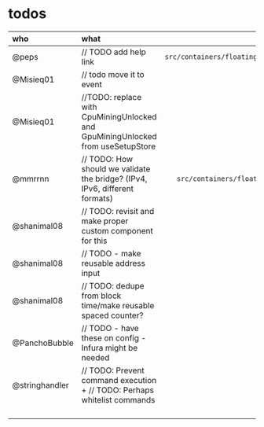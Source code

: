 # todos

| who            | what                                                                            |                                                                               where |      status      |
| :------------- | :------------------------------------------------------------------------------ | ----------------------------------------------------------------------------------: | :--------------: |
| @peps          | // TODO add help link                                                           | `src/containers/floating/PaperWalletModal/sections/QRCodeSection/QRCodeSection.tsx` |                  |
| @Misieq01      | // todo move it to event                                                        |                                            `src/store/actions/setupStoreActions.ts` |                  |
| @Misieq01      | //TODO: replace with CpuMiningUnlocked and GpuMiningUnlocked from useSetupStore |                                                       `src/store/useMiningStore.ts` |                  |
| @mmrrnn        | // TODO: How should we validate the bridge? (IPv4, IPv6, different formats)     |    `src/containers/floating/Settings/sections/experimental/TorMarkup/TorMarkup.tsx` |                  |
| @shanimal08    | // TODO: revisit and make proper custom component for this                      |                                          `src/components/elements/ToggleSwitch.tsx` |                  |
| @shanimal08    | // TODO - make reusable address input                                           |                                      `src/components/exchanges/connect/Connect.tsx` |                  |
| @shanimal08    | // TODO: dedupe from block time/make reusable spaced counter?                   |                                        `src/components/mining/timer/MiningTime.tsx` |                  |
| @PanchoBubble  | // TODO - have these on config - Infura might be needed                         |                                                   `src/hooks/swap/lib/constants.ts` |                  |
| @stringhandler | // TODO: Prevent command execution + // TODO: Perhaps whitelist commands        |                                                         `dist-isolation/index.html` | removed/resolved |
|                |                                                                                 |                                                                                     |                  |
|                |                                                                                 |                                                                                     |                  |
|                |                                                                                 |                                                                                     |                  |
|                |                                                                                 |                                                                                     |                  |
